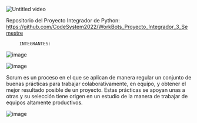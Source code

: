 
![Untitled video](https://github.com/CodeSystem2022/WorkBots_Tercer_Semestre/assets/112594803/77377763-7cab-43ae-a3df-0f4104a3b2d6)

Repositorio del Proyecto Integrador de Python: https://github.com/CodeSystem2022/WorkBots_Proyecto_Integrador_3_Semestre

         INTEGRANTES:
                                                               
   ![image](https://github.com/CodeSystem2022/WorkBots_Tercer_Semestre/assets/112594803/6de29090-5a53-41e9-b906-0565149ce5e6)


    
    
   ![image](https://github.com/CodeSystem2022/WorkBots_Tercer_Semestre/assets/112594803/6efdae50-7ed1-4cf2-b334-316e39b678ab)

                                                                
Scrum es un proceso en el que se aplican de manera regular un conjunto de buenas prácticas para trabajar colaborativamente, en equipo, y obtener el mejor resultado posible de un proyecto. Estas prácticas se apoyan unas a otras y su selección tiene origen en un estudio de la manera de trabajar de equipos altamente productivos.


   ![image](https://github.com/CodeSystem2022/WorkBots_Tercer_Semestre/assets/112594803/b8d69789-a4a3-4deb-bfad-68731e7f7d79)


    
